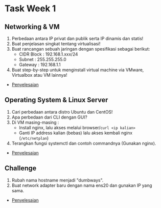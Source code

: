 # Task Week 1

## Networking & VM
1. Perbedaan antara IP privat dan publik serta IP dinamis dan statis!
2. Buat penjelasan singkat tentang virtualisasi!
3. Buat rancangan sebuah jaringan dengan spesifikasi sebagai berikut:
    - CIDR Block : 192.168.1.xxx/24
    - Subnet : 255.255.255.0
    - Gateway : 192.168.1.1
4. Buat step-by-step untuk menginstall virtual machine via VMware, Virtualbox atau VM lainnya!
- [Penyelesaian](networking-vm.md)

## Operating System & Linux Server
1. Cari perbedaan antara distro Ubuntu dan CentOS!
2. Apa perbedaan dari CLI dengan GUI?
3. Di VM masing-masing :
    - Install nginx, lalu akses melalui browser/`curl <ip kalian>`
    - Ganti IP address kalian (bebas) lalu akses kembali nginx (`/etc/netplan`)
4. Terangkan fungsi systemctl dan contoh commandnya (Gunakan nginx).
- [Penyelesaian](operating-system-linux-server.md)

## Challenge
1. Rubah nama hostname menjadi "dumbways".
2. Buat network adapter baru dengan nama ens20 dan gunakan IP yang sama.
- [Penyelesaian](challenge.md)
